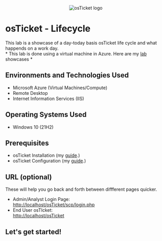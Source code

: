 <p align="center">
<img src="https://i.imgur.com/Clzj7Xs.png" alt="osTicket logo"/>
</p>

<h1>osTicket - Lifecycle</h1>
This lab is a showcase of a day-today basis osTicket life cycle and what happends on a work day.<br/>
* This lab is done using a virtual machine in Azure. Here are my <a href="google.com" styl>lab</a> showcases *

<h2>Environments and Technologies Used</h2>

- Microsoft Azure (Virtual Machines/Compute)
- Remote Desktop
- Internet Information Services (IIS)

<h2>Operating Systems Used </h2>

- Windows 10</b> (21H2)

<h2>Prerequisites</h2>

- osTicket Installation (my <a href="https://github.com/tonideeprai/osticket-prereqs">guide</a>.)
- osTicket Configuration (my <a href="https://github.com/tonideeprai/osticket-prereqs">guide</a>.)

<h2>URL (optional)</h2>

These will help you go back and forth between diffferent pages quicker.<br>
- Admin/Analyst Login Page:<br>
<a href="http://localhost/osTicket/scp/login.php">http://localhost/osTicket/scp/login.php</a>
- End User osTIcket:<br>
<a href="http://localhost/osTicket">http://localhost/osTicket</a>

<h2>Let's get started!</h2>
